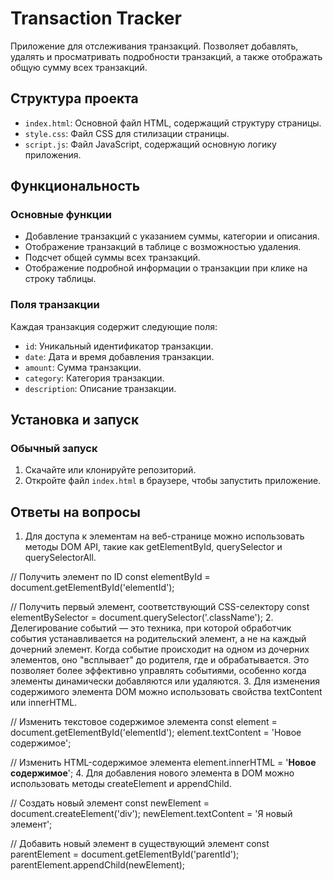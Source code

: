 # Transaction Tracker

Приложение для отслеживания транзакций. Позволяет добавлять, удалять и просматривать подробности транзакций, а также отображать общую сумму всех транзакций.

## Структура проекта

- `index.html`: Основной файл HTML, содержащий структуру страницы.
- `style.css`: Файл CSS для стилизации страницы.
- `script.js`: Файл JavaScript, содержащий основную логику приложения.

## Функциональность

### Основные функции

- Добавление транзакций с указанием суммы, категории и описания.
- Отображение транзакций в таблице с возможностью удаления.
- Подсчет общей суммы всех транзакций.
- Отображение подробной информации о транзакции при клике на строку таблицы.

### Поля транзакции

Каждая транзакция содержит следующие поля:

- `id`: Уникальный идентификатор транзакции.
- `date`: Дата и время добавления транзакции.
- `amount`: Сумма транзакции.
- `category`: Категория транзакции.
- `description`: Описание транзакции.

## Установка и запуск

### Обычный запуск

1. Скачайте или клонируйте репозиторий.
2. Откройте файл `index.html` в браузере, чтобы запустить приложение.

## Ответы на вопросы
1. Для доступа к элементам на веб-странице можно использовать методы DOM API, такие как getElementById, querySelector и querySelectorAll.

// Получить элемент по ID
const elementById = document.getElementById('elementId');

// Получить первый элемент, соответствующий CSS-селектору
const elementBySelector = document.querySelector('.className');
2. Делегирование событий — это техника, при которой обработчик события устанавливается на родительский элемент, а не на каждый дочерний элемент. Когда событие происходит на одном из дочерних элементов, оно "всплывает" до родителя, где и обрабатывается. Это позволяет более эффективно управлять событиями, особенно когда элементы динамически добавляются или удаляются.
3. Для изменения содержимого элемента DOM можно использовать свойства textContent или innerHTML.

// Изменить текстовое содержимое элемента
const element = document.getElementById('elementId');
element.textContent = 'Новое содержимое';

// Изменить HTML-содержимое элемента
element.innerHTML = '<strong>Новое содержимое</strong>';
4. Для добавления нового элемента в DOM можно использовать методы createElement и appendChild.

// Создать новый элемент
const newElement = document.createElement('div');
newElement.textContent = 'Я новый элемент';

// Добавить новый элемент в существующий элемент
const parentElement = document.getElementById('parentId');
parentElement.appendChild(newElement);
